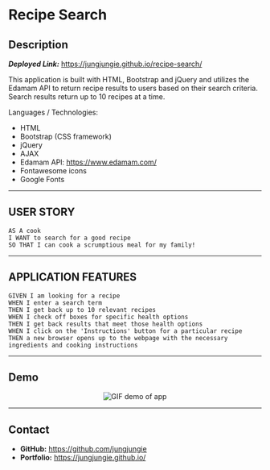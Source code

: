 # Recipe Search

## Description

***Deployed Link:*** https://jungjungie.github.io/recipe-search/

This application is built with HTML, Bootstrap and jQuery and utilizes the Edamam API to return recipe results to users based on their search criteria. Search results return up to 10 recipes at a time.

Languages / Technologies:
- HTML
- Bootstrap (CSS framework)
- jQuery
- AJAX
- Edamam API: https://www.edamam.com/
- Fontawesome icons
- Google Fonts

***
## USER STORY

~~~
AS A cook
I WANT to search for a good recipe
SO THAT I can cook a scrumptious meal for my family!
~~~

***
## APPLICATION FEATURES

~~~
GIVEN I am looking for a recipe
WHEN I enter a search term 
THEN I get back up to 10 relevant recipes
WHEN I check off boxes for specific health options
THEN I get back results that meet those health options
WHEN I click on the 'Instructions' button for a particular recipe
THEN a new browser opens up to the webpage with the necessary ingredients and cooking instructions
~~~

***
## Demo

<p align="center">
  <img src="images/demo.gif" alt="GIF demo of app" />
</p>

***
## Contact

- **GitHub:**  https://github.com/jungjungie
- **Portfolio:**  https://jungjungie.github.io/